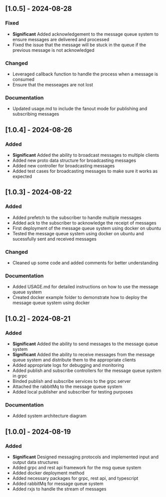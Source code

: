 ## [1.0.5] - 2024-08-28
### Fixed
- **Significant** Added acknowledgement to the message queue system to ensure messages are delivered and processed
- Fixed the issue that the message will be stuck in the queue if the previous message is not acknowledged

### Changed
- Leveraged callback function to handle the process when a message is consumed
- Ensure that the messeages are not lost

### Documentation
- Updated usage.md to include the fanout mode for publishing and subscribing messages

## [1.0.4] - 2024-08-26
### Added
- **Significant** Added the ability to broadcast messages to multiple clients
- Added new proto data structure for broadcasting messages
- Added new controller for broadcasting messages
- Added test cases for broadcasting messages to make sure it works as expected


## [1.0.3] - 2024-08-22
### Added
- Added prefetch to the subscriber to handle multiple messages
- Added ack to the subscriber to acknowledge the receipt of messages
- First deployment of the message queue system using docker on ubuntu
- Tested the message queue system using docker on ubuntu and sucessfully sent and received messages

### Changed
- Cleaned up some code and added comments for better understanding

### Documentation
- Added USAGE.md for detailed instructions on how to use the message queue system
- Created docker example folder to demonstrate how to deploy the message queue system using docker

## [1.0.2] - 2024-08-21
### Added
- **Significant** Added the ability to send messages to the message queue system
- **Significant** Added the ability to receive messages from the message queue system and distribute them to the appropriate clients
- Added appropriate logs for debugging and monitoring
- Added publish and subscribe controllers for the message queue system in grpc
- Binded publish and subscribe services to the grpc server
- Attached the rabbitMq to the message queue system
- Added local publisher and subscriber for testing purposes

### Documentation
- Added system architecture diagram


## [1.0.0] - 2024-08-19
### Added
- **Significant** Designed messaging protocols and implemented input and output data structures
- Added grpc and rest api framework for the msg queue system
- Added docker deployment method
- Added necessary packages for grpc, rest api, and typescript
- Added rabbitMq for message queue system
- Added rxjs to handle the stream of messages
